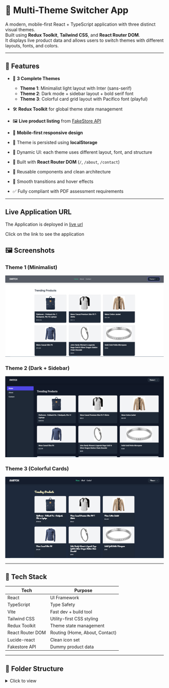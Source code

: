 # 🎨 Multi-Theme Switcher App

A modern, mobile-first React + TypeScript application with three distinct visual themes.  
Built using **Redux Toolkit**, **Tailwind CSS**, and **React Router DOM**.  
It displays live product data and allows users to switch themes with different layouts, fonts, and colors.

---

## 🌟 Features

- 🎨 **3 Complete Themes**
  - **Theme 1**: Minimalist light layout with Inter (sans-serif)
  - **Theme 2**: Dark mode + sidebar layout + bold serif font
  - **Theme 3**: Colorful card grid layout with Pacifico font (playful)

- 🛠 **Redux Toolkit** for global theme state management
- 🖼 **Live product listing** from [FakeStore API](https://fakestoreapi.com/)
- 📱 **Mobile-first responsive design**
- 💾 Theme is persisted using **localStorage**
- 🎯 Dynamic UI: each theme uses different layout, font, and structure
- 🧭 Built with **React Router DOM** (`/`, `/about`, `/contact`)
- 🧩 Reusable components and clean architecture
- 🎈 Smooth transitions and hover effects
- ✅ Fully compliant with PDF assessment requirements

---

## Live Application URL

The Application is deployed in 
[live url](https://theme-switcher-app-blue.vercel.app/)

Click on the link to see the application

## 🖼️ Screenshots

### Theme 1 (Minimalist)
![Theme 1](./public/screenshots/theme1.png)

### Theme 2 (Dark + Sidebar)
![Theme 2](./public/screenshots/theme2.png)

### Theme 3 (Colorful Cards)
![Theme 3](./public/screenshots/theme3.png)


---

## 🔧 Tech Stack

| Tech             | Purpose                          |
|------------------|----------------------------------|
| React            | UI Framework                     |
| TypeScript       | Type Safety                      |
| Vite             | Fast dev + build tool            |
| Tailwind CSS     | Utility-first CSS styling        |
| Redux Toolkit    | Theme state management           |
| React Router DOM | Routing (Home, About, Contact)   |
| Lucide-react     | Clean icon set                   |
| Fakestore API    | Dummy product data               |

---

## 📁 Folder Structure

<details>
<summary>Click to view</summary>

```bash
src/
├── assets/          # Static images/icons (if needed)
├── components/      # Reusable UI components (Card, Header, etc.)
├── features/
│   └── theme/       # Redux slice for theme
├── layouts/         # Layouts: MainLayout, SidebarLayout
├── pages/           # Home, About, Contact
├── redux/           # Redux store config
├── App.tsx          # App router + layout logic
├── main.tsx         # Entry point
└── index.css        # Tailwind and font imports


### 1. Clone the Repo

```bash
git clone https://github.com/Amish8863/theme-switcher-app.git
cd theme-switcher-app
```

Install all the npm packages. Go into the project folder and type the following command to install all npm packages

```bash
npm install
```

In order to run the application Type the following command

```bash
npm run dev
```

Now open your browser and go to:
```bash
http://localhost:51733
```
You'll see the app running locally

## Author
### Amish Singh
[GitHub Profile](https://github.com/Amish8863)

The Application Runs on **localhost:5173**